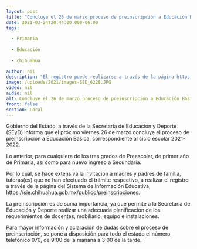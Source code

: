 ```yaml
---
layout: post
title: "Concluye el 26 de marzo proceso de preinscripción a Educación Básica"
date: 2021-03-24T20:44:00.000-06:00
tags:
  
  - Primaria
  
  - Educación
  
  - chihuahua
  
author: nil
description: "El registro puede realizarse a través de la página https://sie.chihuahua.gob.mx/publico/preinscripciones"
image: /uploads/2021/images-SED_6228.JPG
video: nil
audio: nil
alt: Concluye el 26 de marzo proceso de preinscripción a Educación Básica
front: false
section: Local
---
```


Gobierno del Estado, a través de la Secretaría de Educación y Deporte (SEyD) informa que el próximo viernes 26 de marzo concluye el proceso de preinscripción a Educación Básica, correspondiente al ciclo escolar 2021-2022.

Lo anterior, para cualquiera de los tres grados de Preescolar, de primer año de Primaria, así como para nuevo ingreso a Secundaria.

Por lo cual, se hace extensiva la invitación a madres y padres de familia, tutoras(es) que no han efectuado el trámite respectivo, a realizar el registro a través de la página del Sistema de Información Educativa, https://sie.chihuahua.gob.mx/publico/preinscripciones.

La preinscripción es de suma importancia, ya que permite a la Secretaría de Educación y Deporte realizar una adecuada planificación de los requerimientos de docentes, mobiliario, equipo e instalaciones.

Para mayor información y aclaración de dudas sobre el proceso de preinscripción, se pone a disposición para todo el estado el número telefónico 070, de 9:00 de la mañana a 3:00 de la tarde.